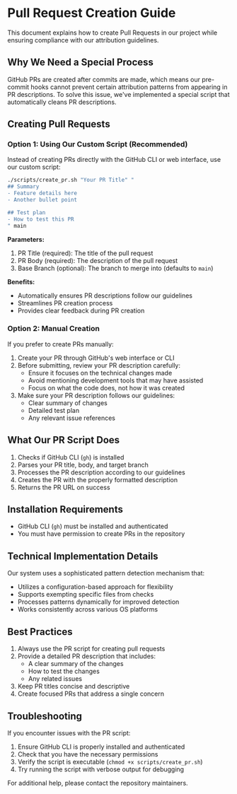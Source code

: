# Pull Request Creation Guide

This document explains how to create Pull Requests in our project while ensuring compliance with our attribution guidelines.

## Why We Need a Special Process

GitHub PRs are created after commits are made, which means our pre-commit hooks cannot prevent certain attribution patterns from appearing in PR descriptions. To solve this issue, we've implemented a special script that automatically cleans PR descriptions.

## Creating Pull Requests

### Option 1: Using Our Custom Script (Recommended)

Instead of creating PRs directly with the GitHub CLI or web interface, use our custom script:

```bash
./scripts/create_pr.sh "Your PR Title" "
## Summary
- Feature details here
- Another bullet point

## Test plan
- How to test this PR
" main
```

**Parameters:**
1. PR Title (required): The title of the pull request
2. PR Body (required): The description of the pull request
3. Base Branch (optional): The branch to merge into (defaults to `main`)

**Benefits:**
- Automatically ensures PR descriptions follow our guidelines
- Streamlines PR creation process
- Provides clear feedback during PR creation

### Option 2: Manual Creation

If you prefer to create PRs manually:

1. Create your PR through GitHub's web interface or CLI
2. Before submitting, review your PR description carefully:
   - Ensure it focuses on the technical changes made
   - Avoid mentioning development tools that may have assisted
   - Focus on what the code does, not how it was created
3. Make sure your PR description follows our guidelines:
   - Clear summary of changes
   - Detailed test plan
   - Any relevant issue references

## What Our PR Script Does

1. Checks if GitHub CLI (`gh`) is installed
2. Parses your PR title, body, and target branch
3. Processes the PR description according to our guidelines
4. Creates the PR with the properly formatted description
5. Returns the PR URL on success

## Installation Requirements

- GitHub CLI (`gh`) must be installed and authenticated
- You must have permission to create PRs in the repository

## Technical Implementation Details

Our system uses a sophisticated pattern detection mechanism that:

- Utilizes a configuration-based approach for flexibility
- Supports exempting specific files from checks
- Processes patterns dynamically for improved detection
- Works consistently across various OS platforms

## Best Practices

1. Always use the PR script for creating pull requests
2. Provide a detailed PR description that includes:
   - A clear summary of the changes
   - How to test the changes
   - Any related issues
3. Keep PR titles concise and descriptive
4. Create focused PRs that address a single concern

## Troubleshooting

If you encounter issues with the PR script:

1. Ensure GitHub CLI is properly installed and authenticated
2. Check that you have the necessary permissions
3. Verify the script is executable (`chmod +x scripts/create_pr.sh`)
4. Try running the script with verbose output for debugging

For additional help, please contact the repository maintainers.